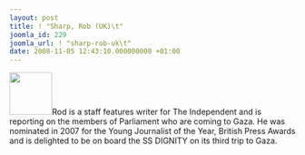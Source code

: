 ```yaml
---
layout: post
title: ! "Sharp, Rob (UK)\t"
joomla_id: 229
joomla_url: ! "sharp-rob-uk\t"
date: 2008-11-05 12:43:10.000000000 +01:00
---
```

<img src="http://www.freegaza.org/uploads/passengers/" width="75" />Rod is a staff features writer for The Independent and is reporting on the members of Parliament who are coming to Gaza. He was nominated in 2007 for the Young Journalist of the Year, British Press Awards and is delighted to be on board the SS DIGNITY on its third trip to Gaza.<p><a href=""></a></p>
